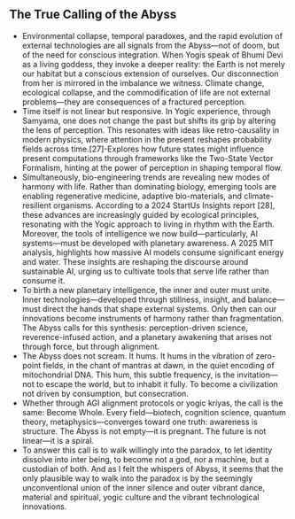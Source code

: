 ## The True Calling of the Abyss

- Environmental collapse, temporal paradoxes, and the rapid evolution of external technologies are all signals from the Abyss—not of doom, but of the need for conscious integration. When Yogis speak of Bhumi Devi as a living goddess, they invoke a deeper reality: the Earth is not merely our habitat but a conscious extension of ourselves. Our disconnection from her is mirrored in the imbalance we witness. Climate change, ecological collapse, and the commodification of life are not external problems—they are consequences of a fractured perception.
- Time itself is not linear but responsive. In Yogic experience, through Samyama, one does not change the past but shifts its grip by altering the lens of perception. This resonates with ideas like retro-causality in modern physics, where attention in the present reshapes probability fields across time.[27]-Explores how future states might influence present computations through frameworks like the Two-State Vector Formalism, hinting at the power of perception in shaping temporal flow.
- Simultaneously, bio-engineering trends are revealing new modes of harmony with life. Rather than dominating biology, emerging tools are enabling regenerative medicine, adaptive bio-materials, and climate-resilient organisms. According to a 2024 StartUs Insights report [28], these advances are increasingly guided by ecological principles, resonating with the Yogic approach to living in rhythm with the Earth.
Moreover, the tools of intelligence we now build—particularly, AI systems—must be developed with planetary awareness. A 2025 MIT analysis, highlights how massive AI models consume significant energy and water. 
These insights are reshaping the discourse around sustainable AI, urging us to cultivate tools that serve life rather than consume it.
- To birth a new planetary intelligence, the inner and outer must unite. Inner technologies—developed through stillness, insight, and balance—must direct the hands that shape external systems. Only then can our innovations become instruments of harmony rather than fragmentation. The Abyss calls for this synthesis: perception-driven science, reverence-infused action, and a planetary awakening that arises not through force, but through alignment.
- The Abyss does not scream. It hums. It hums in the vibration of zero-point fields, in the chant of mantras at dawn, in the quiet encoding of mitochondrial DNA. This hum, this subtle frequency, is the invitation—not to escape the world, but to inhabit it fully. To become a civilization not driven by consumption, but consecration.
- Whether through AGI alignment protocols or yogic kriyas, the call is the same: Become Whole. Every field—biotech, cognition science, quantum theory, metaphysics—converges toward one truth: awareness is structure. The Abyss is not empty—it is pregnant. The future is not linear—it is a spiral.
- To answer this call is to walk willingly into the paradox, to let identity dissolve into inter being, to become not a god, nor a machine, but a custodian of both. And as I felt the whispers of Abyss, it seems that the only plausible way to walk into the paradox is by the seemingly unconventional union of the inner silence and outer vibrant dance, material and spiritual, yogic culture and the vibrant technological innovations.

